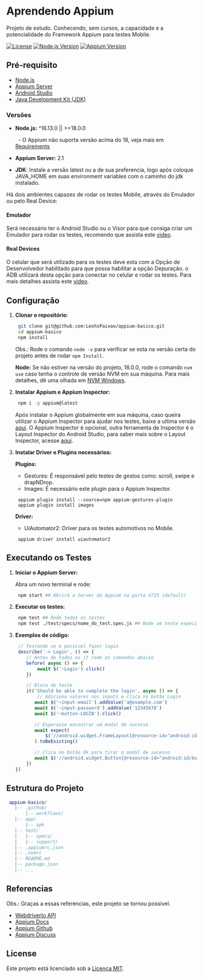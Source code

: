 # Aprendendo Appium

Projeto de estudo.
Conhecendo, sem cursos, a capacidade e a potencialidade do Framework Appium para testes Mobile.

[![License](https://img.shields.io/badge/License-MIT-blue.svg)](LICENSE)
[![Node.js Version](https://img.shields.io/badge/Node.js-%3E=18.0.0-brightgreen.svg)](https://nodejs.org/)
[![Appium Version](https://img.shields.io/badge/Appium-%3E=2.1-brightgreen.svg)](http://appium.io/)

## Pré-requisito

- [Node.js](https://nodejs.org/en/download/current)
- [Appium Server](https://appium.io/docs/en/2.1/quickstart/install/)
- [Android Studio](https://developer.android.com/studio?hl=pt-br)
- [Java Development Kit (JDK)](https://www.oracle.com/br/java/technologies/downloads/#jdk21-windows)

### Versões

- **Node.js:** ^16.13.0 || >=18.0.0

    - O Appium não suporta versão acima do 18, veja mais em [Requirements](https://appium.io/docs/en/2.1/intro/requirements/)

- **Appium Server:** 2.1

- **JDK**: Instale a versão latest ou a de sua preferencia, logo após coloque JAVA_HOME em suas environment variables com o caminho do jdk instalado.

Há dois ambientes capazes de rodar os testes Mobile, através do Emulador ou pelo Real Device:

#### **Emulador**

Será necessário ter o Android Studio ou o Visor para que consiga criar um Emulador para rodar os testes, recomendo que assista este [video](https://www.youtube.com/watch?v=N5ALlkXOowI).

#### **Real Devices**

O celular que será utilizado para os testes deve esta com a Opção de Desenvolvedor habilitado para que possa habilitar a opção Depuração. o ADB utilizará desta opção para conectar no celular e rodar os testes. Para mais detalhes assista este [video](https://www.youtube.com/watch?v=3vcq2RDhwoc).

## Configuração

1. **Clonar o repositório**:

   ```bash
    git clone git@github.com:LeohsPaixao/appium-basico.git
    cd appium-basico
    npm install
   ```

    Obs.: Rode o comando ```node -v``` para verificar se esta na versão certa do projeto antes de rodar  ```npm Install```.

    **Node:** Se não estiver na versão do projeto, 18.0.0, rode o comando ```nvm use``` caso tenha o controle de versão NVM em sua máquina. Para mais detalhes, dê uma olhada em [NVM Windows](https://learn.microsoft.com/pt-br/windows/dev-environment/javascript/nodejs-on-windows).

2. **Instalar Appium e Appium Inspector:**

   ```bash
    npm i -g appium@latest
   ```

    Após instalar o Appium globalmente em sua máquina, caso queira utilizar o Appium Inspector para ajudar nos testes, baixe a ultima versão [aqui](https://github.com/appium/appium-inspector/releases/tag/v2023.11.1). O Appium Inspector é opcional, outra ferramenta de Inspector é o Layout Inspector do Android Studio, para saber mais sobre o Layout Inspector, acesse [aqui](https://developer.android.com/studio/debug/layout-inspector?hl=pt-br).

3. **Instalar Driver e Plugins necessários:**

    **Plugins:**

      - Gestures: É responsável pelo testes de gestos como: scroll, swipe e drapNDrop.
      - Images: É necessário este plugin para o Appium Inspector.

   ```shell
    appium plugin install --source=npm appium-gestures-plugin
    appium plugin install images
   ```

    **Driver:**

      - UiAutomator2: Driver para os testes automotivos no Mobile.

   ```shell
    appium driver install uiautomator2
   ```

## Executando os Testes

1. **Iniciar o Appium Server:**

    Abra um novo terminal e rode:

   ```bash
    npm start ## Abrirá o Server do Appium na porta 4723 (default)
   ```

2. **Executar os testes:**

   ```bash
    npm test ## Rode todos os testes
    npm test ./test/specs/nome_do_test.spec.js ## Rode um teste especifico
   ```

3. **Exemplos de código:**

    ```javascript
     // Testando se é possivel fazer login
     describe('-> Login', () => {
        // Antes de todos os it rode os comandos abaixo
        before( async () => {
            await $('~Login').click()
        })

        // Bloco de teste
        it('Should be able to complete the login', async () => {
            // Adiciona valores nos inputs e clica no botão Login
           await $('~input-email').addValue('a@example.com')
           await $('~input-password').addValue('12345678')
           await $('~button-LOGIN').click()

           // Esperasse encontrar um modal de sucesso
           await expect(
               $('//android.widget.FrameLayout[@resource-id="android:id/content"]')
           ).toBeExisting()

           // Clica no botão Ok para tirar o modal de sucesso
           await $('//android.widget.Button[@resource-id="android:id/button1"]').click()
        })
    })
    ```

## Estrutura do Projeto

   ```lua
    appium-basico/
      |-- .github/
          |-- workflows/
      |-- app/
          |-- apk
      |-- test/
      |   |-- specs/
      |   |-- support/
      |-- .appiumrc.json
      |-- .nvmrc
      |-- README.md
      |-- package.json
      |-- ...
   ```

## Referencias

   Obs.: Graças a essas referencias, este projeto se tornou possivel.

- [WebdriverIo API](https://webdriver.io/docs/api)
- [Appium Docs](https://appium.io/docs/en/2.1/)
- [Appium Github](https://github.com/appium/appium)
- [Appium Discuss](https://discuss.appium.io/)

## License

Este projeto está licenciado sob a [Licença MIT](LICENSE).
